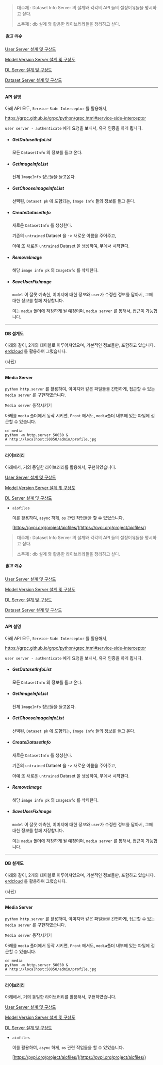 > 대주제 : Dataset Info Server 의 설계와 각각의 API 들의 설정이유들을 명시하고 싶다. 
>
> 소주제 : db 설계 와 활용한 라이브러리들을 정리하고 싶다. 



##### 참고 이슈

[User Server 설계 및 구상도](https://github.com/heojae/FoodImageRotationAdmin/issues/16)

[Model Version Server 설계 및 구상도](https://github.com/heojae/FoodImageRotationAdmin/issues/18)

[DL Server 설계 및 구상도](https://github.com/heojae/FoodImageRotationAdmin/issues/27)

[Dataset Server 설계 및 구상도](https://github.com/heojae/FoodImageRotationAdmin/issues/29)

------------------



#### API 설명

아래 API 모두, `Service-Side Interceptor` 를 활용해서,

https://grpc.github.io/grpc/python/grpc.html#service-side-interceptor

`user server - authenticate` 에게 요청을 보내서, 유저 인증을 하게 됩니다.

- ##### GetDatasetInfoList

  모든 `DatasetInfo` 의 정보를 들고 온다. 

- ##### GetImageInfoList

  전체 `ImageInfo` 정보들을 들고온다. 

- ##### GetChooseImageInfoList

  선택된, `Dataset pk` 에 포함되는, `Image Info` 들의 정보를 들고 온다. 

- ##### CreateDatasetInfo

  새로운 `DatasetInfo` 를 생성한다. 

  기존의 `untrained` Dataset 을 -> 새로운 이름을 주어주고, 

  아예 또 새로운 `untrained` Dataset 을 생성하여, 무에서 시작한다. 

- ##### RemoveImage

  해당 `image info pk` 의 `ImageInfo` 를 삭제한다. 

- ##### SaveUserFixImage

  `model` 이 잘못 예측한, 이미지에 대한 정보와 `user`가 수정한 정보를 담아서, 그에 대한 정보를 함께 저장합니다. 

  이는 `media` 폴더에 저장하게 될 예정이며, `media server` 를 통해서, 접근이 가능합니다. 



------

#### DB 설계도

아래와 같이,  2개의 테이블로 이루어져있으며, 기본적인 정보들만, 포함하고 있습니다.
[erdcloud](https://www.erdcloud.com/library) 를 활용하여 그렸습니다.

(사진)

------------------------

#### Media Server

`python http.server` 를 활용하여, 이미지와 같은 파일들을 간편하게, 접근할 수 있는 `media server` 를 구현하였습니다. 

`Media server` 동작시키기

아래를 `media` 폴더에서 동작 시키면, `Front` 에서도,  `media`폴더 내부에 있는 파일에 접근할 수 있습니다. 

```shell
cd media
python -m http.server 50050 &
# http://localhost:50050/admin/profile.jpg
```



------------------------

#### 



#### 라이브러리

아래에서, 거의 동일한 라이브러리를 활용해서, 구현하였습니다. 

[User Server 설계 및 구상도](https://github.com/heojae/FoodImageRotationAdmin/issues/16)

[Model Version Server 설계 및 구상도](https://github.com/heojae/FoodImageRotationAdmin/issues/18)

[DL Server 설계 및 구상도](https://github.com/heojae/FoodImageRotationAdmin/issues/27)



- `aiofiles`

  이를 활용하여, `async` 하게, `os` 관련 작업들을 할 수 있었습니다. 

  [https://pypi.org/project/aiofiles/](https://pypi.org/project/aiofiles/)













> 대주제 : Dataset Info Server 의 설계와 각각의 API 들의 설정이유들을 명시하고 싶다. 
>
> 소주제 : db 설계 와 활용한 라이브러리들을 정리하고 싶다. 



##### 참고 이슈

[User Server 설계 및 구상도](https://github.com/heojae/FoodImageRotationAdmin/issues/16)

[Model Version Server 설계 및 구상도](https://github.com/heojae/FoodImageRotationAdmin/issues/18)

[DL Server 설계 및 구상도](https://github.com/heojae/FoodImageRotationAdmin/issues/27)

[Dataset Server 설계 및 구상도](https://github.com/heojae/FoodImageRotationAdmin/issues/29)

------------------



#### API 설명

아래 API 모두, `Service-Side Interceptor` 를 활용해서,

https://grpc.github.io/grpc/python/grpc.html#service-side-interceptor

`user server - authenticate` 에게 요청을 보내서, 유저 인증을 하게 됩니다.

- ##### GetDatasetInfoList

  모든 `DatasetInfo` 의 정보를 들고 온다. 

- ##### GetImageInfoList

  전체 `ImageInfo` 정보들을 들고온다. 

- ##### GetChooseImageInfoList

  선택된, `Dataset pk` 에 포함되는, `Image Info` 들의 정보를 들고 온다. 

- ##### CreateDatasetInfo

  새로운 `DatasetInfo` 를 생성한다. 

  기존의 `untrained` Dataset 을 -> 새로운 이름을 주어주고, 

  아예 또 새로운 `untrained` Dataset 을 생성하여, 무에서 시작한다. 

- ##### RemoveImage

  해당 `image info pk` 의 `ImageInfo` 를 삭제한다. 

- ##### SaveUserFixImage

  `model` 이 잘못 예측한, 이미지에 대한 정보와 `user`가 수정한 정보를 담아서, 그에 대한 정보를 함께 저장합니다. 

  이는 `media` 폴더에 저장하게 될 예정이며, `media server` 를 통해서, 접근이 가능합니다. 



------

#### DB 설계도

아래와 같이,  2개의 테이블로 이루어져있으며, 기본적인 정보들만, 포함하고 있습니다.
[erdcloud](https://www.erdcloud.com/library) 를 활용하여 그렸습니다.

(사진)

------------------------

#### Media Server

`python http.server` 를 활용하여, 이미지와 같은 파일들을 간편하게, 접근할 수 있는 `media server` 를 구현하였습니다. 

`Media server` 동작시키기

아래를 `media` 폴더에서 동작 시키면, `Front` 에서도,  `media`폴더 내부에 있는 파일에 접근할 수 있습니다. 

```shell
cd media
python -m http.server 50050 &
# http://localhost:50050/admin/profile.jpg
```



------------------------

#### 



#### 라이브러리

아래에서, 거의 동일한 라이브러리를 활용해서, 구현하였습니다. 

[User Server 설계 및 구상도](https://github.com/heojae/FoodImageRotationAdmin/issues/16)

[Model Version Server 설계 및 구상도](https://github.com/heojae/FoodImageRotationAdmin/issues/18)

[DL Server 설계 및 구상도](https://github.com/heojae/FoodImageRotationAdmin/issues/27)



- `aiofiles`

  이를 활용하여, `async` 하게, `os` 관련 작업들을 할 수 있었습니다. 

  [https://pypi.org/project/aiofiles/](https://pypi.org/project/aiofiles/)







